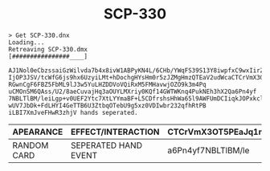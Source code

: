 <h1 align="center">SCP-330</h1>

```
> Get SCP-330.dnx
Loading...
Retreaving SCP-330.dmx
[################____]
```
```
AJ1Nol0eCbzssaiGzWilvda7b4x8ivW1ABPyKN4L/6CHb/YWqFS39S13Y8iwpfxC9wxIirZW1Ap1IOua3j1cdQsWummNeFGdx5UOfpAf/NfNw66
IjOP3JSV/tcWfG6js9hx6UzyiLMt+hDochgHYsHm0r5zJZMgHmzQTEaV2udWcaCTCrVmX3OT5PEaJq1n4vGwqvuA3c8wJaawPdvxbOufERg
RGwnCgF6FBZ5FbML9lJ3w5YuLHZDDVoVQiRxM5FMHavwjOZO9k3m4Pq
uCMOnSM6QAss/U2/8aeCuvajHq3aOUYLMXriy0KQf14GWTWKnq4PukNEh3hX2Qa6Pn4yf
7NBLTlBM/leiLgp+v0UEF2Ytc7XtLYYmaBF+L5CDfrshsHhWa65l9AWFUmDCIiqkJOPxkclhDPPHIH
wUV7JbDk+FdLHYI4GeTTB6U3ZtbqOTebU9g5xz0VDIwbr232qfhRtPB
iLBI7XmJveFHwR3zhjV hands seperated.
```

| APEARANCE | EFFECT/INTERACTION | CTCrVmX3OT5PEaJq1n4vGwqvuA3c8wJ | rZW1Ap1IOua3j | LHZDDVoVQiRxM5FMHavwjOZO9k | 
| - | - | - | - | - |
| RANDOM CARD | SEPERATED HAND EVENT | a6Pn4yf7NBLTlBM/le | br232qfhRt | l0eCbzssaiGzWi |